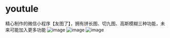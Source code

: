 # youtule
精心制作的微信小程序【友图了】，拥有拼长图、切九图、高斯模糊三种功能，未来可能加入更多功能
![image](https://imgchr.com/i/GqMg6U)
![image](https://imgchr.com/i/GqMf0J)
![image](https://imgchr.com/i/GqMofx)

